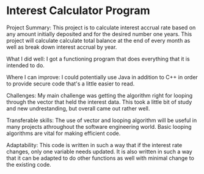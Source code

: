 # Interest Calculator Program

Project Summary: This project is to calculate interest accrual rate based on any amount initially deposited and for the desired number one years. This project will calculate calculate total balance at the end of every month as well as break down interest accrual by year.

What I did well: I got a functioning program that does everything that it is intended to do.

Where I can improve: I could potentially use Java in addition to C++ in order to provide secure code that's a little easier to read.

Challenges: My main challenge was getting the algorithm right for looping through the vector that held the interest data. This took a little bit of study and new undrestanding, but overall came out rather well.

Transferable skills: The use of vector and looping algorithm will be useful in many projects athroughout the software engineering world. Basic looping algorithms are vital for making efficient code.

Adaptability: This code is written in such a way that if the interest rate changes, only one variable needs updated. It is also written in such a way that it can be adapted to do other functions as well with minimal change to the existing code.

